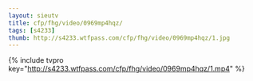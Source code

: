 ```yaml
--- 
layout: sieutv
title: cfp/fhg/video/0969mp4hqz/
tags: [s4233]
thumb: http://s4233.wtfpass.com/cfp/fhg/video/0969mp4hqz/1.jpg
---
```

{% include tvpro key="http://s4233.wtfpass.com/cfp/fhg/video/0969mp4hqz/1.mp4" %} 
